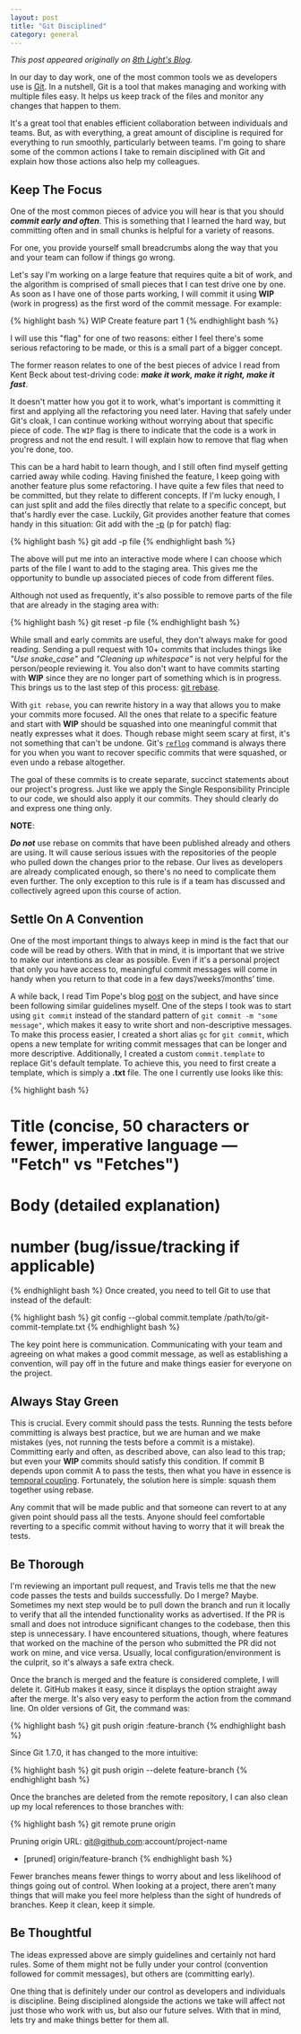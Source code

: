 ```yaml
---
layout: post
title: "Git Disciplined"
category: general
---
```


_This post appeared originally on [8th Light's Blog](https://8thlight.com/blog/makis-otman/2015/07/08/git-disciplined.html)._

In our day to day work, one of the most common tools we as developers
use is [Git](http://en.wikipedia.org/wiki/Git_%28software%29). In a
nutshell, Git is a tool that makes managing and working with multiple files easy. It helps us keep track of the files and monitor any changes that happen to them.

It's a great tool that enables efficient collaboration between
individuals and teams. But, as with everything, a great amount of
discipline is required for everything to run smoothly, particularly
between teams. I'm going to share some of the common actions I take to
remain disciplined with Git and explain how those actions also help my colleagues.

## Keep The Focus

One of the most common pieces of advice you will hear is that you
should ***commit early and often***. This is something that I learned
the hard way, but committing often and in small chunks is
helpful for a variety of reasons.

For one, you provide yourself small
breadcrumbs along the way that you and your team can follow if things go
wrong.

Let's say I'm working on a large feature that requires quite a bit of
work, and the algorithm is comprised of small pieces that I can test
drive one by one. As soon as I have one of those parts working, I will
commit it using **WIP** (work in progress) as the first word of the
commit message. For example:

{% highlight bash %}
  WIP Create feature part 1
{% endhighlight bash %}

I will use this "flag" for one of two reasons: either I feel
there's some serious refactoring to be made, or this is a small part
of a bigger concept.

The former reason relates to one of the best pieces of advice I read
from Kent Beck about test-driving code: ***make it work, make it right,
make it fast***.

It doesn't matter how you got it to work, what's important is committing
it first and applying all the refactoring you need later. Having that
safely under Git's cloak, I can continue working without worrying about
that specific piece of code. The `WIP` flag is there to indicate that
the code is a work in progress and not the end result. I will explain how to remove that flag when you're done, too.

This can be a hard habit to learn though, and I still often find myself
getting carried away while coding. Having finished the feature, I keep going with another feature plus some refactoring. I have quite a few files that
need to be committed, but they relate to different concepts. If I'm lucky
enough, I can just split and add the files directly that relate to a
specific concept, but that's hardly ever the case. Luckily, Git provides
another feature that comes handy in this situation: Git add with the
[-p](http://git-scm.com/docs/git-add) (p for patch) flag:

{% highlight bash %}
  git add -p file
{% endhighlight bash %}

The above will put me into an interactive mode where I can choose which parts of the file I want to add to the staging area. This gives me the opportunity to bundle up associated pieces of code from different files.

Although not used as frequently, it's also possible to remove parts of the file that are already in the staging area with:

{% highlight bash %}
  git reset -p file
{% endhighlight bash %}

While small and early commits are useful, they don't always
make for good reading. Sending a pull request with 10+ commits that
includes things like *"Use snake_case"* and *"Cleaning up whitespace"* is
not very helpful for the person/people reviewing it. You also don't want
to have commits starting with **WIP** since they are no longer part of
something which is in progress. This brings us to the last step
of this process: [git rebase](http://git-scm.com/docs/git-rebase).

With `git rebase`, you can rewrite history in a way that allows you to
make your commits more focused. All the ones that relate to a specific
feature and start with **WIP** should be squashed into one meaningful
commit that neatly expresses what it does. Though rebase might seem scary at
first, it's not something that can't be undone. Git's [`reflog`](http://git-scm.com/docs/git-reflog) command is always there for you when you want to recover specific commits that were squashed, or even undo a rebase altogether.

The goal of these commits is to create separate, succinct statements
about our project's progress. Just like we apply the Single Responsibility Principle to our code, we should also
apply it our commits. They should clearly do and express one thing only.

**NOTE**:

***Do not*** use rebase on commits that have been published already and others are using. It will cause serious issues with the repositories of the people who pulled down the changes prior to the rebase. Our lives as developers are already complicated enough, so there's no need to complicate them even further. The only exception to this rule is if a team has discussed and collectively agreed upon this course of action.

## Settle On A Convention

One of the most important things to always keep in mind is the fact that
our code will be read by others. With that in mind, it is important that
we strive to make our intentions as clear as possible. Even if it's a
personal project that only you have access to, meaningful commit messages will
come in handy when you return to that code in a few days’/weeks’/months’
time.

A while back, I read Tim Pope's blog [post](http://tbaggery.com/2008/04/19/a-note-about-git-commit-messages.html) on the subject, and have since been following similar guidelines myself. One of the steps I took was to start using `git commit` instead of the standard pattern of `git commit -m "some message"`, which makes it easy to write short and non-descriptive messages. To make this process easier, I created a short alias `gc` for `git commit`, which opens a new template for writing commit messages that can be longer and more descriptive. Additionally, I created a custom `commit.template` to replace Git's default template. To achieve this, you need to first create a template, which is simply a **.txt** file. The one I currently use looks like this:

{% highlight bash %}
# Title (concise, 50 characters or fewer, imperative language — "Fetch" vs "Fetches")

# Body (detailed explanation)
# number (bug/issue/tracking if applicable)
{% endhighlight bash %}
Once created, you need to tell Git to use that instead of the default:

{% highlight bash %}
git config --global commit.template /path/to/git-commit-template.txt
{% endhighlight bash %}

The key point here is communication. Communicating with your team and agreeing on what makes a good commit message, as well as establishing a convention, will pay off in the future and make things easier for everyone on the project.

## Always Stay Green

This is crucial. Every commit should pass the tests. Running the tests
before committing is always best practice, but we are human and we make
mistakes (yes, not running the tests before a commit is a mistake). Committing early
and often, as described above, can also lead to this trap; but even your **WIP**
commits should satisfy this condition. If commit B depends upon commit A
to pass the tests, then what you have in essence is [temporal
coupling](http://blog.ploeh.dk/2011/05/24/DesignSmellTemporalCoupling/).
Fortunately, the solution here is simple: squash them together using
rebase.

Any commit that will be made public and that someone can revert to at any
given point should pass all the tests. Anyone should feel comfortable reverting to a specific commit without having to worry that it will break the tests.

## Be Thorough

I'm reviewing an important pull request, and Travis tells me that the new code passes the tests and builds successfully. Do I merge? Maybe. Sometimes my next step would be to pull down the branch and run it locally to verify that all the intended functionality works as advertised. If the PR is small and does not introduce significant changes to the codebase, then this step is unnecessary. I have encountered situations, though, where features that worked on the machine of the person who submitted the PR did not work on mine, and vice versa. Usually, local configuration/environment is the culprit, so it's always a safe extra check.

Once the branch is merged and the feature is considered complete, I will delete it. GitHub makes it easy, since it displays the option straight away after the merge. It's also very easy to perform the action from the command line. On older versions of Git, the command was:

{% highlight bash %}
git push origin :feature-branch
{% endhighlight bash %}

Since Git 1.7.0, it has changed to the more intuitive:

{% highlight bash %}
git push origin --delete feature-branch
{% endhighlight bash %}

Once the branches are deleted from the remote repository, I can also clean up my local references to those branches with:

{% highlight bash %}
git remote prune origin

Pruning origin
URL: git@github.com:account/project-name
 * [pruned] origin/feature-branch
{% endhighlight bash %}

Fewer branches means fewer things to worry about and less likelihood of things going out of control. When looking at a project, there aren’t many things that will make you feel more helpless than the sight of hundreds of branches. Keep it clean, keep it simple.

## Be Thoughtful

The ideas expressed above are simply guidelines and certainly not hard
rules. Some of them might not be fully under your control (convention
followed for commit messages), but others are (committing early).

One thing that is definitely under our control as developers and individuals is
discipline. Being disciplined alongside the actions we take will affect not
just those who work with us, but also our future selves. With that in
mind, lets try and make things better for them all.
